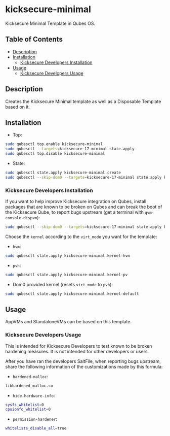 # kicksecure-minimal

Kicksecure Minimal Template in Qubes OS.

## Table of Contents

*   [Description](#description)
*   [Installation](#installation)
    *   [Kicksecure Developers Installation](#kicksecure-developers-installation)
*   [Usage](#usage)
    *   [Kicksecure Developers Usage](#kicksecure-developers-usage)

## Description

Creates the Kicksecure Minimal template as well as a Disposable Template based
on it.

## Installation

*   Top:

```sh
sudo qubesctl top.enable kicksecure-minimal
sudo qubesctl --targets=kicksecure-17-minimal state.apply
sudo qubesctl top.disable kicksecure-minimal
```

*   State:

<!-- pkg:begin:post-install -->

```sh
sudo qubesctl state.apply kicksecure-minimal.create
sudo qubesctl --skip-dom0 --targets=kicksecure-17-minimal state.apply kicksecure-minimal.install
```

<!-- pkg:end:post-install -->

### Kicksecure Developers Installation

If you want to help improve Kicksecure integration on Qubes, install packages
that are known to be broken on Qubes and can break the boot of the Kicksecure
Qube, to report bugs upstream (get a terminal with `qvm-console-dispvm`):

```sh
sudo qubesctl --skip-dom0 --targets=kicksecure-17-minimal state.apply kicksecure-minimal.install-developers
```

Choose the `kernel` according to the `virt_mode` you want for the template:

*   `hvm`:

```sh
sudo qubesctl state.apply kicksecure-minimal.kernel-hvm
```

*   `pvh`:

```sh
sudo qubesctl state.apply kicksecure-minimal.kernel-pv
```

*   Dom0 provided kernel (resets `virt_mode` to `pvh`):

```sh
sudo qubesctl state.apply kicksecure-minimal.kernel-default
```

## Usage

AppVMs and StandaloneVMs can be based on this template.

### Kicksecure Developers Usage

This is intended for Kicksecure Developers to test known to be broken
hardening measures. It is not intended for other developers or users.

After you have ran the developers SaltFile, when reporting bugs upstream,
share the following information of the customizations made by this formula:

*   `hardened-malloc`:

```txt
libhardened_malloc.so
```

*   `hide-hardware-info`:

```sh
sysfs_whitelist=0
cpuionfo_whitelist=0
```

*   `permission-hardener`:

```sh
whitelists_disable_all=true
```
